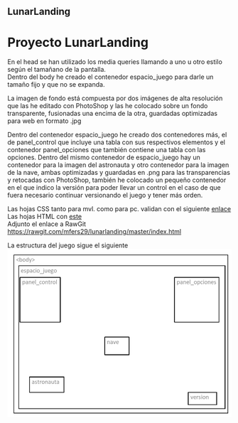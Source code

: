 ## LunarLanding  
# Proyecto LunarLanding  
En el head se han utilizado los media queries llamando a uno u otro estilo según el tamañano de la pantalla.  
Dentro del body he creado el contenedor espacio_juego para darle un tamaño fijo y que no se expanda.  

La imagen de fondo está compuesta por dos imágenes de alta resolución que las he editado con PhotoShop y las he colocado sobre un fondo transparente, fusionadas una encima de la otra, guardadas optimizadas para web en formato .jpg  

Dentro del contenedor espacio_juego he creado dos contenedores más, el de panel_control que incluye una tabla con sus respectivos elementos y el contenedor panel_opciones que también contiene una tabla con las opciones.  Dentro del mismo contenedor de espacio_juego hay un contenedor para la imagen del astronauta y otro contenedor para la imagen de la nave, ambas optimizadas y guardadas en .png para las transparencias y retocadas con PhotoShop, también he colocado un pequeño contenedor en el que indico la versión para poder llevar un control en el caso de que fuera necesario continuar versionando el juego y tener más orden.  

Las hojas CSS tanto para mvl. como para pc. validan con el siguiente [enlace](https://jigsaw.w3.org/css-validator/)   
Las hojas HTML con [este](https://validator.w3.org/)  
Adjunto el enlace a RawGit https://rawgit.com/mfers29/lunarlanding/master/index.html  

La estructura del juego sigue el siguiente ![esquema:](https://github.com/mfers29/lunarlanding/blob/master/Estructura_juego.jpg)


